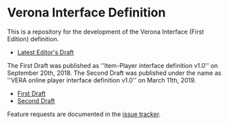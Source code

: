 # Verona Interface Definition

This is a repository for the development of the Verona Interface (First Edition) definition.
* [Latest Editor's Draft](https://veronaworkgroup.github.io/VeronaInterface/)

The First Draft was published as ''Item-Player interface definition v1.0'' on September 20th, 2018. The Second Draft was published under the name as ''VERA online player interface definition v1.0'' on March 11th, 2019.
* [First Draft](https://github.com/VeronaWorkgroup/VeronaInterface/blob/master/Drafts/Item-Player%20interface%20definition%20v1.pdf)
* [Second Draft](https://github.com/VeronaWorkgroup/VeronaInterface/blob/master/Drafts/Vo%20interface%20Item-Player%20v1.pdf)

Feature requests are documented in the [issue tracker](https://github.com/VeronaWorkgroup/VeronaInterface/issues/).
